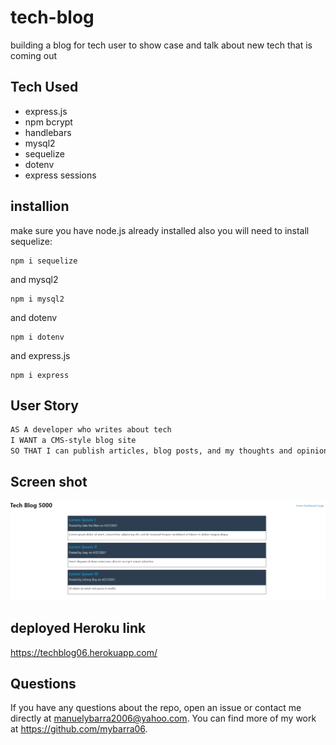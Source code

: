 # tech-blog
building a blog for tech user to show case and talk about new tech that is coming out

## Tech Used
* express.js
* npm bcrypt
* handlebars
* mysql2
* sequelize
* dotenv
* express sessions

## installion
make sure you have node.js already installed also you will need to install sequelize:

```
npm i sequelize
```
and mysql2

```
npm i mysql2
```

and dotenv

```
npm i dotenv
```

and express.js
```
npm i express
```

## User Story

```md
AS A developer who writes about tech
I WANT a CMS-style blog site
SO THAT I can publish articles, blog posts, and my thoughts and opinions
```

## Screen shot
![Main Page](/images/TechBlog.PNG)  

## deployed Heroku link

https://techblog06.herokuapp.com/

## Questions
​If you have any questions about the repo, open an issue or contact me directly at manuelybarra2006@yahoo.com. You can find more of my work at https://github.com/mybarra06.